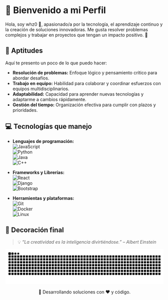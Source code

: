 # 🌟 Bienvenido a mi Perfil  

Hola, soy whz0 👋, apasionado/a por la tecnología, el aprendizaje continuo y la creación de soluciones innovadoras. Me gusta resolver problemas complejos y trabajar en proyectos que tengan un impacto positivo. 🚀  

## 🧠 Aptitudes  
Aquí te presento un poco de lo que puedo hacer:  
- **Resolución de problemas:** Enfoque lógico y pensamiento crítico para abordar desafíos.  
- **Trabajo en equipo:** Habilidad para colaborar y coordinar esfuerzos con equipos multidisciplinarios.  
- **Adaptabilidad:** Capacidad para aprender nuevas tecnologías y adaptarme a cambios rápidamente.  
- **Gestión del tiempo:** Organización efectiva para cumplir con plazos y prioridades.  

## 💻 Tecnologías que manejo  
- **Lenguajes de programación:**  
  ![JavaScript](https://img.shields.io/badge/JavaScript-F7DF1E?style=flat&logo=javascript&logoColor=black)  
  ![Python](https://img.shields.io/badge/Python-3776AB?style=flat&logo=python&logoColor=white)  
  ![Java](https://img.shields.io/badge/Java-007396?style=flat&logo=java&logoColor=white)  
  ![C++](https://img.shields.io/badge/C++-00599C?style=flat&logo=c%2B%2B&logoColor=white)  

- **Frameworks y Librerías:**  
  ![React](https://img.shields.io/badge/React-20232A?style=flat&logo=react&logoColor=61DAFB)  
  ![Django](https://img.shields.io/badge/Django-092E20?style=flat&logo=django&logoColor=white)  
  ![Bootstrap](https://img.shields.io/badge/Bootstrap-563D7C?style=flat&logo=bootstrap&logoColor=white)  

- **Herramientas y plataformas:**  
  ![Git](https://img.shields.io/badge/Git-F05032?style=flat&logo=git&logoColor=white)  
  ![Docker](https://img.shields.io/badge/Docker-2496ED?style=flat&logo=docker&logoColor=white)  
  ![Linux](https://img.shields.io/badge/Linux-FCC624?style=flat&logo=linux&logoColor=black)  

## 🎨 Decoración final  
> 💡 *“La creatividad es la inteligencia divirtiéndose.” – Albert Einstein*  

<img src="https://raw.githubusercontent.com/whz0/whz0/output/snake.svg" alt="snake animation" />

<p align="center">  
  🚀 Desarrollando soluciones con ❤️ y código.  
</p>
